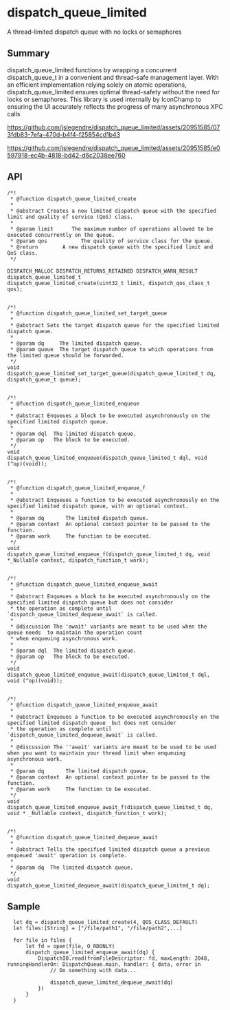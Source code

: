 # dispatch_queue_limited
A thread-limited dispatch queue with no locks or semaphores

## Summary
dispatch_queue_limited functions by wrapping a concurrent dispatch_queue_t in a convenient and thread-safe management layer.  With an efficient implementation relying solely on atomic operations, dispatch_queue_limited ensures optimal thread-safety without the need for locks or semaphores. This library is used internally by IconChamp to ensuring the UI accurately reflects the progress of many asynchronous XPC calls

https://github.com/jslegendre/dispatch_queue_limited/assets/20951585/073fdb83-7efa-470d-b4f4-f25854cd1b43

https://github.com/jslegendre/dispatch_queue_limited/assets/20951585/e0597918-ec4b-4818-bd42-d6c2038ee760

## API
```
/*!
 * @function dispatch_queue_limited_create
 *
 * @abstract Creates a new limited dispatch queue with the specified limit and quality of service (QoS) class.
 *
 * @param limit      The maximum number of operations allowed to be executed concurrently on the queue.
 * @param qos           The quality of service class for the queue.
 * @return        A new dispatch queue with the specified limit and QoS class.
 */

DISPATCH_MALLOC DISPATCH_RETURNS_RETAINED DISPATCH_WARN_RESULT
dispatch_queue_limited_t
dispatch_queue_limited_create(uint32_t limit, dispatch_qos_class_t qos);


/*!
 * @function dispatch_queue_limited_set_target_queue
 *
 * @abstract Sets the target dispatch queue for the specified limited dispatch queue.
 *
 * @param dq     The limited dispatch queue.
 * @param queue  The target dispatch queue to which operations from the limited queue should be forwarded.
 */
void
dispatch_queue_limited_set_target_queue(dispatch_queue_limited_t dq, dispatch_queue_t queue);


/*!
 * @function dispatch_queue_limited_enqueue
 *
 * @abstract Enqueues a block to be executed asynchronously on the specified limited dispatch queue.
 *
 * @param dql  The limited dispatch queue.
 * @param op   The block to be executed.
 */
void
dispatch_queue_limited_enqueue(dispatch_queue_limited_t dql, void (^op)(void));


/*!
 * @function dispatch_queue_limited_enqueue_f
 *
 * @abstract Enqueues a function to be executed asynchronously on the specified limited dispatch queue, with an optional context.
 *
 * @param dq       The limited dispatch queue.
 * @param context  An optional context pointer to be passed to the function.
 * @param work     The function to be executed.
 */
void
dispatch_queue_limited_enqueue_f(dispatch_queue_limited_t dq, void *_Nullable context, dispatch_function_t work);


/*!
 * @function dispatch_queue_limited_enqueue_await
 *
 * @abstract Enqueues a block to be executed asynchronously on the specified limited dispatch queue but does not consider
 * the operation as complete until `dispatch_queue_limited_dequeue_await` is called.
 *
 * @discussion The 'await' variants are meant to be used when the queue needs  to maintain the operation count
 * when enqueuing asynchronous work.
 *
 * @param dql  The limited dispatch queue.
 * @param op   The block to be executed.
 */
void
dispatch_queue_limited_enqueue_await(dispatch_queue_limited_t dql, void (^op)(void));


/*!
 * @function dispatch_queue_limited_enqueue_await
 *
 * @abstract Enqueues a function to be executed asynchronously on the specified limited dispatch queue  but does not consider
 * the operation as complete until `dispatch_queue_limited_dequeue_await` is called.
 *
 * @discussion The ''await' variants are meant to be used to be used when you want to maintain your thread limit when enqueuing asynchronous work.
 *
 * @param dq       The limited dispatch queue.
 * @param context  An optional context pointer to be passed to the function.
 * @param work     The function to be executed.
 */
void
dispatch_queue_limited_enqueue_await_f(dispatch_queue_limited_t dq, void * _Nullable context, dispatch_function_t work);


/*!
 * @function dispatch_queue_limited_dequeue_await
 *
 * @abstract Tells the specified limited dispatch queue a previous enqueued 'await' operation is complete.
 *
 * @param dq  The limited dispatch queue.
 */
void
dispatch_queue_limited_dequeue_await(dispatch_queue_limited_t dq);
```

## Sample
```
  let dq = dispatch_queue_limited_create(4, QOS_CLASS_DEFAULT)
  let files:[String] = ["/file/path1", "/file/path2",...]
  
  for file in files {
      let fd = open(file, O_RDONLY)
      dispatch_queue_limited_enqueue_await(dq) {
          DispatchIO.read(fromFileDescriptor: fd, maxLength: 2048, runningHandlerOn: DispatchQueue.main, handler: { data, error in
              // Do something with data...
              
              dispatch_queue_limited_dequeue_await(dq)
          })
      }
  }

```
